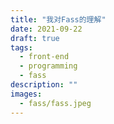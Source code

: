 ```yaml
---
title: "我对Fass的理解"
date: 2021-09-22
draft: true
tags:
  - front-end
  - programming
  - fass
description: ""
images:
  - fass/fass.jpeg
---
```

